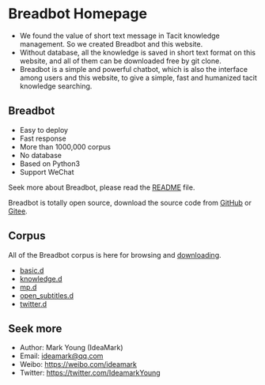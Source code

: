 # Breadbot Homepage

* We found the value of short text message in Tacit knowledge management. So we created Breadbot and this website.
* Without database, all the knowledge is saved in short text format on this website, and all of them can be downloaded free by git clone.
* Breadbot is a simple and powerful chatbot, which is also the interface among users and this website, to give a simple, fast and humanized tacit knowledge searching.

## Breadbot

* Easy to deploy
* Fast response
* More than 1000,000 corpus
* No database
* Based on Python3
* Support WeChat

Seek more about Breadbot, please read the [README](https://github.com/ideamark/breadbot/blob/master/README.md) file.

Breadbot is totally open source, download the source code from [GitHub](https://github.com/ideamark/breadbot) or [Gitee](https://gitee.com/ideamark/breadbot).

## Corpus

All of the Breadbot corpus is here for browsing and [downloading](https://github.com/ideamark/ideamark.github.io).

* [basic.d](basic/index.md)
* [knowledge.d](knowledge/index.md)
* [mp.d](mp/index.md)
* [open_subtitles.d](open_subtitles/index.md)
* [twitter.d](twitter/index.md)

## Seek more

* Author: Mark Young (IdeaMark)
* Email: ideamark@qq.com
* Weibo: https://weibo.com/ideamark
* Twitter: https://twitter.com/IdeamarkYoung
